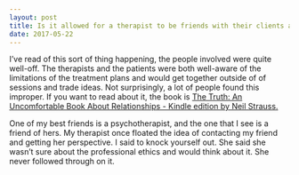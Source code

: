```yaml
---
layout: post
title: Is it allowed for a therapist to be friends with their clients after therapy is over?
date: 2017-05-22
---
```


<p>I’ve read of this sort of thing happening, the people involved were quite well-off. The therapists and the patients were both well-aware of the limitations of the treatment plans and would get together outside of of sessions and trade ideas. Not surprisingly, a lot of people found this improper. If you want to read about it, the book is <a href="https://www.amazon.com/dp/B00ICN31SA/" data-qt-tooltip="amazon.com">The Truth: An Uncomfortable Book About Relationships - Kindle edition by Neil Strauss.</a></p><p>One of my best friends is a psychotherapist, and the one that I see is a friend of hers. My therapist once floated the idea of contacting my friend and getting her perspective. I said to knock yourself out. She said she wasn’t sure about the professional ethics and would think about it. She never followed through on it.</p>
